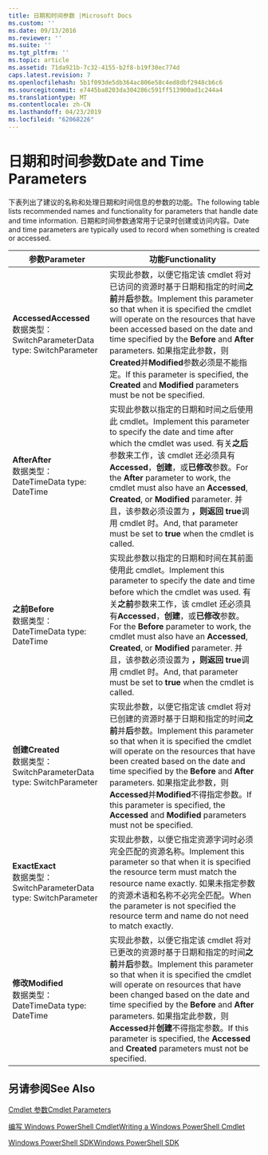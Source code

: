 ```yaml
---
title: 日期和时间参数 |Microsoft Docs
ms.custom: ''
ms.date: 09/13/2016
ms.reviewer: ''
ms.suite: ''
ms.tgt_pltfrm: ''
ms.topic: article
ms.assetid: 71da921b-7c32-4155-b2f8-b19f30ec774d
caps.latest.revision: 7
ms.openlocfilehash: 5b1f093de5db364ac806e58c4ed8dbf2948cb6c6
ms.sourcegitcommit: e7445ba8203da304286c591ff513900ad1c244a4
ms.translationtype: MT
ms.contentlocale: zh-CN
ms.lasthandoff: 04/23/2019
ms.locfileid: "62068226"
---
```

# <a name="date-and-time-parameters"></a><span data-ttu-id="4744f-102">日期和时间参数</span><span class="sxs-lookup"><span data-stu-id="4744f-102">Date and Time Parameters</span></span>

<span data-ttu-id="4744f-103">下表列出了建议的名称和处理日期和时间信息的参数的功能。</span><span class="sxs-lookup"><span data-stu-id="4744f-103">The following table lists recommended names and functionality for parameters that handle date and time information.</span></span> <span data-ttu-id="4744f-104">日期和时间参数通常用于记录时创建或访问内容。</span><span class="sxs-lookup"><span data-stu-id="4744f-104">Date and time parameters are typically used to record when something is created or accessed.</span></span>

|<span data-ttu-id="4744f-105">参数</span><span class="sxs-lookup"><span data-stu-id="4744f-105">Parameter</span></span>|<span data-ttu-id="4744f-106">功能</span><span class="sxs-lookup"><span data-stu-id="4744f-106">Functionality</span></span>|
|---|---|
|<span data-ttu-id="4744f-107">**Accessed**</span><span class="sxs-lookup"><span data-stu-id="4744f-107">**Accessed**</span></span><br><span data-ttu-id="4744f-108">数据类型：SwitchParameter</span><span class="sxs-lookup"><span data-stu-id="4744f-108">Data type: SwitchParameter</span></span>|<span data-ttu-id="4744f-109">实现此参数，以便它指定该 cmdlet 将对已访问的资源时基于日期和指定的时间**之前**并**后**参数。</span><span class="sxs-lookup"><span data-stu-id="4744f-109">Implement this parameter so that when it is specified the cmdlet will operate on the resources that have been accessed based on the date and time specified by the **Before** and **After** parameters.</span></span> <span data-ttu-id="4744f-110">如果指定此参数，则**Created**并**Modified**参数必须是不能指定。</span><span class="sxs-lookup"><span data-stu-id="4744f-110">If this parameter is specified, the **Created** and **Modified** parameters must be not be specified.</span></span>|
|<span data-ttu-id="4744f-111">**After**</span><span class="sxs-lookup"><span data-stu-id="4744f-111">**After**</span></span><br><span data-ttu-id="4744f-112">数据类型：DateTime</span><span class="sxs-lookup"><span data-stu-id="4744f-112">Data type: DateTime</span></span>|<span data-ttu-id="4744f-113">实现此参数以指定的日期和时间之后使用此 cmdlet。</span><span class="sxs-lookup"><span data-stu-id="4744f-113">Implement this parameter to specify the date and time after which the cmdlet was used.</span></span> <span data-ttu-id="4744f-114">有关**之后**参数来工作，该 cmdlet 还必须具有**Accessed**，**创建**，或**已修改**参数。</span><span class="sxs-lookup"><span data-stu-id="4744f-114">For the **After** parameter to work, the cmdlet must also have an **Accessed**, **Created**, or **Modified** parameter.</span></span> <span data-ttu-id="4744f-115">并且，该参数必须设置为 **，则返回 true**调用 cmdlet 时。</span><span class="sxs-lookup"><span data-stu-id="4744f-115">And, that parameter must be set to **true** when the cmdlet is called.</span></span>|
|<span data-ttu-id="4744f-116">**之前**</span><span class="sxs-lookup"><span data-stu-id="4744f-116">**Before**</span></span><br><span data-ttu-id="4744f-117">数据类型：DateTime</span><span class="sxs-lookup"><span data-stu-id="4744f-117">Data type: DateTime</span></span>|<span data-ttu-id="4744f-118">实现此参数以指定的日期和时间在其前面使用此 cmdlet。</span><span class="sxs-lookup"><span data-stu-id="4744f-118">Implement this parameter to specify the date and time before which the cmdlet was used.</span></span> <span data-ttu-id="4744f-119">有关**之前**参数来工作，该 cmdlet 还必须具有**Accessed**，**创建**，或**已修改**参数。</span><span class="sxs-lookup"><span data-stu-id="4744f-119">For the **Before** parameter to work, the cmdlet must also have an **Accessed**, **Created**, or **Modified** parameter.</span></span> <span data-ttu-id="4744f-120">并且，该参数必须设置为 **，则返回 true**调用 cmdlet 时。</span><span class="sxs-lookup"><span data-stu-id="4744f-120">And, that parameter must be set to **true** when the cmdlet is called.</span></span>|
|<span data-ttu-id="4744f-121">**创建**</span><span class="sxs-lookup"><span data-stu-id="4744f-121">**Created**</span></span><br><span data-ttu-id="4744f-122">数据类型：SwitchParameter</span><span class="sxs-lookup"><span data-stu-id="4744f-122">Data type: SwitchParameter</span></span>|<span data-ttu-id="4744f-123">实现此参数，以便它指定该 cmdlet 将对已创建的资源时基于日期和指定的时间**之前**并**后**参数。</span><span class="sxs-lookup"><span data-stu-id="4744f-123">Implement this parameter so that when it is specified the cmdlet will operate on the resources that have been created based on the date and time specified by the **Before** and **After** parameters.</span></span> <span data-ttu-id="4744f-124">如果指定此参数，则**Accessed**并**Modified**不得指定参数。</span><span class="sxs-lookup"><span data-stu-id="4744f-124">If this parameter is specified, the **Accessed** and **Modified** parameters must not be specified.</span></span>|
|<span data-ttu-id="4744f-125">**Exact**</span><span class="sxs-lookup"><span data-stu-id="4744f-125">**Exact**</span></span><br><span data-ttu-id="4744f-126">数据类型：SwitchParameter</span><span class="sxs-lookup"><span data-stu-id="4744f-126">Data type: SwitchParameter</span></span>|<span data-ttu-id="4744f-127">实现此参数，以便它指定资源字词时必须完全匹配的资源名称。</span><span class="sxs-lookup"><span data-stu-id="4744f-127">Implement this parameter so that when it is specified the resource term must match the resource name exactly.</span></span> <span data-ttu-id="4744f-128">如果未指定参数的资源术语和名称不必完全匹配。</span><span class="sxs-lookup"><span data-stu-id="4744f-128">When the parameter is not specified the resource term and name do not need to match exactly.</span></span>|
|<span data-ttu-id="4744f-129">**修改**</span><span class="sxs-lookup"><span data-stu-id="4744f-129">**Modified**</span></span><br><span data-ttu-id="4744f-130">数据类型：DateTime</span><span class="sxs-lookup"><span data-stu-id="4744f-130">Data type: DateTime</span></span>|<span data-ttu-id="4744f-131">实现此参数，以便它指定该 cmdlet 将对已更改的资源时基于日期和指定的时间**之前**并**后**参数。</span><span class="sxs-lookup"><span data-stu-id="4744f-131">Implement this parameter so that when it is specified the cmdlet will operate on resources that have been changed based on the date and time specified by the **Before** and **After** parameters.</span></span> <span data-ttu-id="4744f-132">如果指定此参数，则**Accessed**并**创建**不得指定参数。</span><span class="sxs-lookup"><span data-stu-id="4744f-132">If this parameter is specified, the **Accessed** and **Created** parameters must not be specified.</span></span>|
## <a name="see-also"></a><span data-ttu-id="4744f-133">另请参阅</span><span class="sxs-lookup"><span data-stu-id="4744f-133">See Also</span></span>

[<span data-ttu-id="4744f-134">Cmdlet 参数</span><span class="sxs-lookup"><span data-stu-id="4744f-134">Cmdlet Parameters</span></span>](./cmdlet-parameters.md)

[<span data-ttu-id="4744f-135">编写 Windows PowerShell Cmdlet</span><span class="sxs-lookup"><span data-stu-id="4744f-135">Writing a Windows PowerShell Cmdlet</span></span>](./writing-a-windows-powershell-cmdlet.md)

[<span data-ttu-id="4744f-136">Windows PowerShell SDK</span><span class="sxs-lookup"><span data-stu-id="4744f-136">Windows PowerShell SDK</span></span>](../windows-powershell-reference.md)
